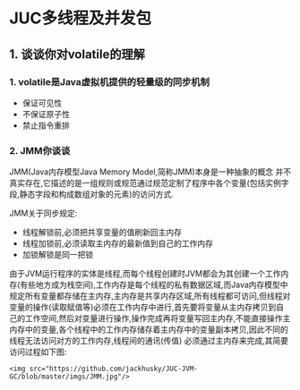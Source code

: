 # JUC多线程及并发包

## 1. 谈谈你对volatile的理解

### 1. volatile是Java虚拟机提供的轻量级的同步机制

- 保证可见性
- 不保证原子性
- 禁止指令重排

### 2. JMM你谈谈

JMM(Java内存模型Java Memory Model,简称JMM)本身是一种抽象的概念 并不真实存在,它描述的是一组规则或规范通过规范定制了程序中各个变量(包括实例字段,静态字段和构成数组对象的元素)的访问方式.

JMM关于同步规定:

- 线程解锁前,必须把共享变量的值刷新回主内存
- 线程加锁前,必须读取主内存的最新值到自己的工作内存
- 加锁解锁是同一把锁

由于JVM运行程序的实体是线程,而每个线程创建时JVM都会为其创建一个工作内存(有些地方成为栈空间),工作内存是每个线程的私有数据区域,而Java内存模型中规定所有变量都存储在主内存,主内存是共享内存区域,所有线程都可访问,但线程对变量的操作(读取赋值等)必须在工作内存中进行,首先要将变量从主内存拷贝到自己的工作空间,然后对变量进行操作,操作完成再将变量写回主内存,不能直接操作主内存中的变量,各个线程中的工作内存储存着主内存中的变量副本拷贝,因此不同的线程无法访问对方的工作内存,线程间的通讯(传值) 必须通过主内存来完成,其简要访问过程如下图:

	<img src="https://github.com/jackhusky/JUC-JVM-GC/blob/master/imgs/JMM.jpg"/>





















